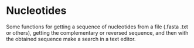 # Nucleotides
Some functions for getting a sequence of nucleotides from a file (.fasta .txt or others), getting the complementary or reversed sequence, and then with the obtained sequence make a search in a text editor.
